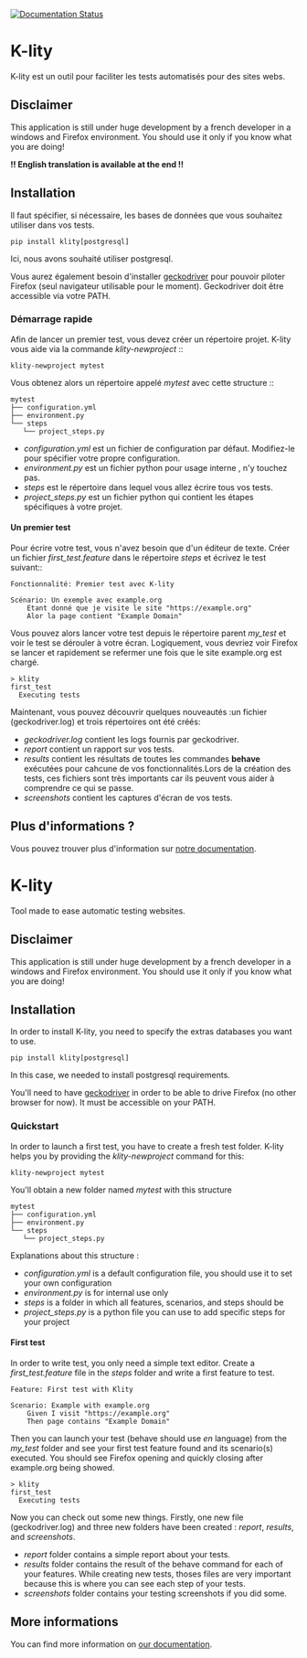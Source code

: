 [![Documentation Status](https://readthedocs.org/projects/k-lity/badge/?version=latest)](https://k-lity.readthedocs.io/fr/latest/?badge=latest)

# K-lity

K-lity est un outil pour faciliter les tests automatisés pour des sites webs.


## Disclaimer

This application is still under huge development by a french developer in a
windows and Firefox environment. You should use it only if you know what
you are doing!

**!! English translation is available at the end !!**


## Installation

Il faut spécifier, si nécessaire, les bases de données que vous souhaitez
utiliser dans vos tests.

    pip install klity[postgresql]

Ici, nous avons souhaité utiliser postgresql.

Vous aurez également besoin d'installer
[geckodriver](https://github.com/mozilla/geckodriver/releases/) pour pouvoir
piloter Firefox (seul navigateur utilisable pour le moment). Geckodriver doit
être accessible via votre PATH.


### Démarrage rapide

Afin de lancer un premier test, vous devez créer un répertoire projet. K-lity
vous aide via la commande *klity-newproject* ::

    klity-newproject mytest

Vous obtenez alors un répertoire appelé *mytest* avec cette structure ::

    mytest
    ├── configuration.yml
    ├── environment.py
    └── steps
       └── project_steps.py

 * *configuration.yml* est un fichier de configuration par défaut. Modifiez-le
   pour spécifier votre propre configuration.
 * *environment.py* est un fichier python pour usage interne , n'y touchez pas.
 * *steps* est le répertoire dans lequel vous allez écrire tous vos tests.
 * *project_steps.py* est un fichier python qui contient les étapes spécifiques
   à votre projet.


#### Un premier test

Pour écrire votre test, vous n'avez besoin que d'un éditeur de texte. Créer un
fichier *first_test.feature* dans le répertoire *steps* et écrivez le test
suivant::

    Fonctionnalité: Premier test avec K-lity

    Scénario: Un exemple avec example.org
        Etant donné que je visite le site "https://example.org"
        Alor la page contient "Example Domain"

Vous pouvez alors lancer votre test depuis le répertoire parent *my_test* et
voir le test se dérouler à votre écran. Logiquement, vous devriez voir Firefox
se lancer et rapidement se refermer une fois que le site example.org est chargé.

    > klity
    first_test
      Executing tests

Maintenant, vous pouvez découvrir quelques nouveautés :un fichier
(geckodriver.log) et trois répertoires ont été créés:

 * *geckodriver.log* contient les logs fournis par geckodriver.
 * *report* contient un rapport sur vos tests.
 * *results* contient les résultats de toutes les commandes **behave** exécutées
   pour cahcune de vos fonctionnalités.Lors de la création des tests, ces
   fichiers sont très importants car ils peuvent vous aider à comprendre ce qui
   se passe.
 * *screenshots* contient les captures d'écran de vos tests.


## Plus d'informations ?

Vous pouvez trouver plus d'information sur
[notre documentation](https://k-lity.readthedocs.io/).



# K-lity

Tool made to ease automatic testing websites.


## Disclaimer

This application is still under huge development by a french developer in a
windows and Firefox environment. You should use it only if you know what
you are doing!


## Installation

In order to install K-lity, you need to specify the extras databases you want to
use.

    pip install klity[postgresql]

In this case, we needed to install postgresql requirements.

You'll need to have
[geckodriver](https://github.com/mozilla/geckodriver/releases/) in order to be
able to drive Firefox (no other browser for now). It must be accessible on your
PATH.


### Quickstart

In order to launch a first test, you have to create a fresh test folder. K-lity
helps you by providing the *klity-newproject* command for this:

    klity-newproject mytest

You'll obtain a new folder named *mytest* with this structure

    mytest
    ├── configuration.yml
    ├── environment.py
    └── steps
       └── project_steps.py

Explanations about this structure :

 * *configuration.yml* is a default configuration file, you should use it to
   set your own configuration
 * *environment.py* is for internal use only
 * *steps* is a folder in which all features, scenarios, and steps should be
 * *project_steps.py* is a python file you can use to add specific steps for
   your project


#### First test

In order to write test, you only need a simple text editor. Create a
*first_test.feature* file in the *steps* folder and write a first feature to
test.

    Feature: First test with Klity

    Scenario: Example with example.org
        Given I visit "https://example.org"
        Then page contains "Example Domain"

Then you can launch your test (behave should use *en* language) from the
*my_test* folder and see your first test feature found and its scenario(s)
executed. You should see Firefox opening and quickly closing after example.org
being showed.

    > klity
    first_test
      Executing tests

Now you can check out some new things. Firstly, one new file (geckodriver.log)
and three new folders have been created : *report*, *results*, and
*screenshots*.

 * *report* folder contains a simple report about your tests.
 * *results* folder contains the result of the behave command for each of your
   features. While creating new tests, thoses files are very important because
   this is where you can see each step of your tests.
 * *screenshots* folder contains your testing screenshots if you did some.


## More informations

You can find more information on [our documentation](https://k-lity.readthedocs.io/).

